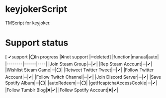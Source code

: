 # keyjokerScript
 TMScript for keyjoker.

# Support status 
[ ✔support |⭕In progress |❌not support |➖deleted]
|function|manual|auto|
|--------|------|----|
|Join Steam Group|➖|✔|
|Rep Steam Account|➖|✔|
|Wishlist Steam Game|➖|⭕|
|Retweet Twitter Tweet|➖|✔|
|Follow Twitter Account|➖|✔|
|Follow Twitch Channel|➖|✔|
|Join Discord Server|➖|✔|
|Save Spotify Album|➖|⭕|
|autoRedeem|➖|⭕|
|getHcaptchaAccessCookie|➖|✔|
|Follow Tumblr Blog|❌|✔|
|Follow Spotify Account|❌|✔|